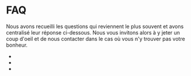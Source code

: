 # FAQ

Nous avons recueilli les questions qui reviennent le plus souvent et avons centralisé leur réponse ci-dessous.
Nous vous invitons alors à y jeter un coup d'oeil et de nous contacter dans le cas où vous n'y trouver pas votre bonheur.

 -
 -
 -
 
